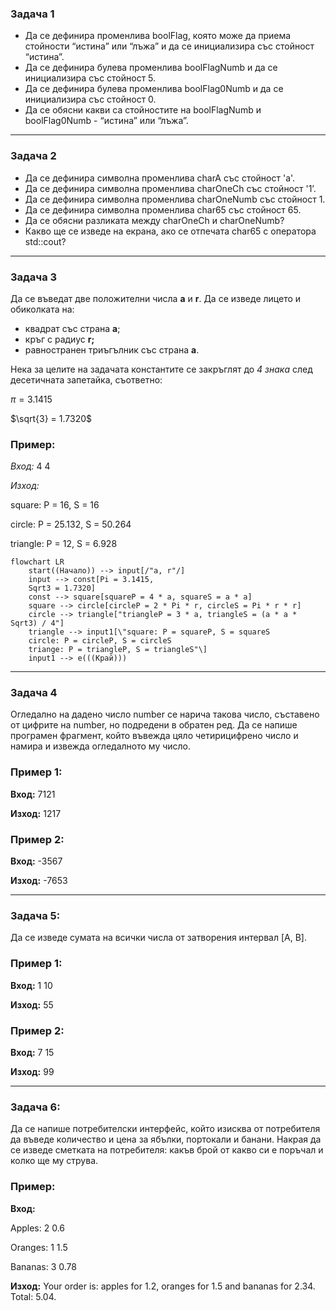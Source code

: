 ### Задача 1
- Да се дефинира променлива boolFlag, която може да приема стойности “истина” или “лъжа” и да се инициализира със стойност “истина”.
- Да се дефинира булева променлива boolFlagNumb и да се инициализира със стойност 5.
- Да се дефинира булева променлива boolFlag0Numb и да се инициализира със стойност 0.
- Да се обясни какви са стойностите на boolFlagNumb и boolFlag0Numb - “истина” или “лъжа”.

---

### Задача 2
- Да се дефинира символна променлива charA със стойност 'a'. 
- Да се дефинира символна променлива charOneCh със стойност '1’.
- Да се дефинира символна променлива charOneNumb със стойност 1.
- Да се дефинира символна променлива char65 със стойност 65.
- Да се обясни разликата между charOneCh и charOneNumb? 
- Какво ще се изведе на екрана, ако се отпечата char65  с оператора std::cout?

---

### Задача 3
Да се въведат две положителни числа **а** и **r**. Да се изведе лицето и обиколката на:

- квадрат със страна **а**;
- кръг с радиус **r;**
- равностранен триъгълник със страна **а**.

Нека за целите на задачата константите се закръглят до *4 знака* след десетичната запетайка, съответно:

$\pi = 3.1415$

$\sqrt{3} = 1.7320$

### Пример:

*Вход:* 4 4

*Изход:*

square: P = 16, S = 16

circle: P = 25.132, S = 50.264

triangle: P = 12, S = 6.928

```mermaid
flowchart LR
    start((Начало)) --> input[/"a, r"/]
    input --> const[Pi = 3.1415, 
    Sqrt3 = 1.7320]
    const --> square[squareP = 4 * a, squareS = a * a]
    square --> circle[circleP = 2 * Pi * r, circleS = Pi * r * r]
    circle --> triangle["triangleP = 3 * a, triangleS = (a * a * Sqrt3) / 4"] 
    triangle --> input1[\"square: P = squareP, S = squareS
    circle: P = circleP, S = circleS
    triange: P = triangleP, S = triangleS"\]
    input1 --> e(((Край)))
```

---

### Задача 4

Огледално на дадено число number се нарича такова число, съставено от цифрите на number, но подредени в обратен ред. Да се напише програмен фрагмент, който въвежда цяло четирицифрено число и намира и извежда огледалното му число.

### Пример 1:

**Вход:** 7121

**Изход:** 1217

### Пример 2:

**Вход:** -3567

**Изход:** -7653

---

### Задача 5:

Да се изведе сумата на всички числа от затворения интервал [A, B].

### Пример 1:

**Вход:** 1 10

**Изход:** 55

### Пример 2: 

**Вход:** 7 15

**Изход:** 99

---

###  Задача 6:

Да се напише потребителски интерфейс, който изисква от потребителя да въведе количество и цена за ябълки, портокали и банани. Накрая да се изведе сметката на потребителя: какъв брой от какво си е поръчал и колко ще му струва.

### Пример:

**Вход:**

Apples: 2 0.6

Oranges: 1 1.5

Bananas: 3 0.78

**Изход:** Your order is: apples for 1.2, oranges for 1.5 and bananas for 2.34. Total: 5.04.

